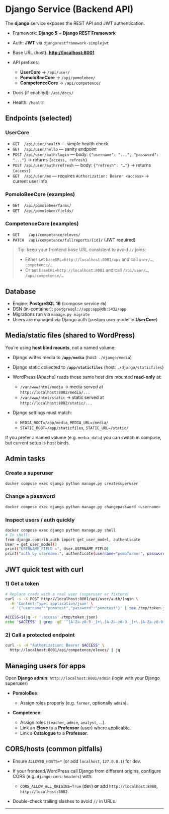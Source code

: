 # Django Service (Backend API)

The **django** service exposes the REST API and JWT authentication.

* Framework: **Django 5** + **Django REST Framework**
* Auth: **JWT** via `djangorestframework-simplejwt`
* Base URL (host): **[http://localhost:8001](http://localhost:8001)**
* API prefixes:

  * **UserCore** → `/api/user/`
  * **PomoloBeeCore** → `/api/pomolobee/`
  * **CompetenceCore** → `/api/competence/`
* Docs (if enabled): `/api/docs/`
* Health: `/health`

## Endpoints (selected)

### UserCore

* `GET  /api/user/health` — simple health check
* `GET  /api/user/hello` — sanity endpoint
* `POST /api/user/auth/login` — body: `{"username": "...", "password": "..."}` → returns `{access, refresh}`
* `POST /api/user/auth/refresh` — body: `{"refresh": "…"}` → returns `{access}`
* `GET  /api/user/me` — requires `Authorization: Bearer <access>` → current user info

### PomoloBeeCore (examples)

* `GET  /api/pomolobee/farms/`
* `GET  /api/pomolobee/fields/`

### CompetenceCore (examples)

* `GET    /api/competence/eleves/`
* `PATCH  /api/competence/fullreports/{id}/` (JWT required)

> Tip: keep your frontend base URL consistent to avoid `//` joins:
>
> * Either set `baseURL=http://localhost:8001/api` and call `user/…`, `competence/…`
> * Or set `baseURL=http://localhost:8001` and call `/api/user/…`, `/api/competence/…`

## Database

* Engine: **PostgreSQL 16** (compose service `db`)
* DSN (in-container): `postgresql://app:app@db:5432/app`
* Migrations run via `manage.py migrate`
* Users are managed via Django auth (custom user model in **UserCore**)

## Media/static files (shared to WordPress)

You’re using **host bind mounts**, not a named volume:

* Django writes media to **`/app/media`** (host: `./django/media`)
* Django static collected to **`/app/staticfiles`** (host: `./django/staticfiles`)
* WordPress (Apache) reads those same host dirs mounted **read-only** at:

  * `/var/www/html/media`  → media served at `http://localhost:8082/media/...`
  * `/var/www/html/static` → static served at `http://localhost:8082/static/...`
* Django settings must match:

  * `MEDIA_ROOT=/app/media`, `MEDIA_URL=/media/`
  * `STATIC_ROOT=/app/staticfiles`, `STATIC_URL=/static/`

If you prefer a named volume (e.g. `media_data`) you can switch in compose, but current setup is host binds.

## Admin tasks

### Create a superuser

```bash
docker compose exec django python manage.py createsuperuser
```

### Change a password

```bash
docker compose exec django python manage.py changepassword <username>
```

### Inspect users / auth quickly

```bash
docker compose exec django python manage.py shell
# In shell:
from django.contrib.auth import get_user_model, authenticate
User = get_user_model()
print("USERNAME_FIELD =", User.USERNAME_FIELD)
print("auth by username:", authenticate(username="pomofarmer", password="DjangoPwd"))
```

## JWT quick test with curl

### 1) Get a token

```bash
# Replace creds with a real user (superuser or fixture)
curl -s -X POST http://localhost:8001/api/user/auth/login \
  -H 'Content-Type: application/json' \
  -d '{"username":"pomotest","password":"pomotest"}' | tee /tmp/token.json

ACCESS=$(jq -r '.access' /tmp/token.json)
echo "$ACCESS" | grep -qE '^[A-Za-z0-9-_]+\.[A-Za-z0-9-_]+\.[A-Za-z0-9-_]+' || echo "Login failed or jq missing"
```

### 2) Call a protected endpoint

```bash
curl -s -H "Authorization: Bearer $ACCESS" \
  http://localhost:8001/api/competence/eleves/ | jq
```

## Managing users for apps

Open **Django admin**: `http://localhost:8001/admin` (login with your Django superuser)

* **PomoloBee**:

  * Assign roles properly (e.g. `farmer`, optionally `admin`).
* **Competence**:

  * Assign roles (`teacher`, `admin`, `analyst`, …).
  * Link an **Eleve** to a **Professor** (user) where applicable.
  * Link a **Catalogue** to a **Professor**.

## CORS/hosts (common pitfalls)

* Ensure `ALLOWED_HOSTS=*` (or add `localhost`, `127.0.0.1`) for dev.
* If your frontend/WordPress call Django from different origins, configure CORS (e.g. `django-cors-headers`) with:

  * `CORS_ALLOW_ALL_ORIGINS=True` (dev) **or** add `http://localhost:8080`, `http://localhost:8082`.
* Double-check trailing slashes to avoid `//` in URLs.

---
 